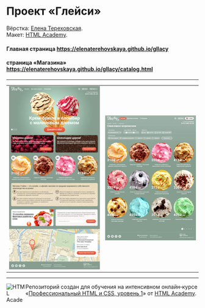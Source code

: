 # Проект «Глейси»

Вёрстка: [Елена Тереховская](https://github.com/elenaterehovskaya).  
Макет: [HTML Academy](https://htmlacademy.ru).

#### Главная страница <a href="https://elenaterehovskaya.github.io/gllacy" target="_blank">https://elenaterehovskaya.github.io/gllacy</a>

#### страница «Магазина» <a href="https://elenaterehovskaya.github.io/gllacy/catalog.html" target="_blank">https://elenaterehovskaya.github.io/gllacy/catalog.html</a>

---

<table vertical-align="top">
   <tr>
     <td>
       <a href="https://github.com/elenaterehovskaya/elenaterehovskaya.github.io/blob/master/img/gllacy-index-1200.jpg" target="_blank">
         <img src="https://github.com/elenaterehovskaya/elenaterehovskaya.github.io/blob/master/img/gllacy-index-1200.jpg" width="300" alt="Главная страница">
       </a>
     </td>
     <td>
       <a href="https://github.com/elenaterehovskaya/elenaterehovskaya.github.io/blob/master/img/gllacy-catalog-1200.jpg" target="_blank">
         <img src="https://github.com/elenaterehovskaya/elenaterehovskaya.github.io/blob/master/img/gllacy-catalog-1200.jpg" width="300" alt="Страница «Магазина»">
       </a>
     </td>
   </tr>
 </table>
 
---

<a href="https://htmlacademy.ru/intensive/htmlcss"><img align="left" width="50" height="50" alt="HTML Academy" src="https://up.htmlacademy.ru/static/img/intensive/htmlcss/logo-for-github-2.png"></a>

Репозиторий создан для обучения на интенсивном онлайн‑курсе «[Профессиональный HTML и CSS, уровень 1](https://htmlacademy.ru/intensive/htmlcss)» от [HTML Academy](https://htmlacademy.ru).
